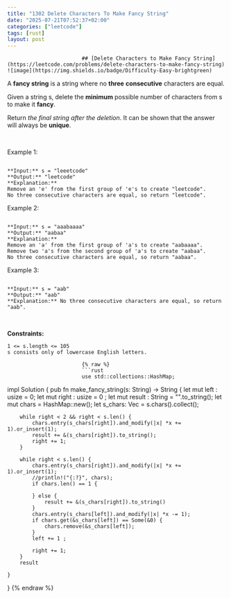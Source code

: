 ```yaml
---
title: "1302 Delete Characters To Make Fancy String"
date: "2025-07-21T07:52:37+02:00"
categories: ["leetcode"]
tags: [rust]
layout: post
---
```



                            ## [Delete Characters to Make Fancy String](https://leetcode.com/problems/delete-characters-to-make-fancy-string) ![image](https://img.shields.io/badge/Difficulty-Easy-brightgreen)

A **fancy string** is a string where no **three** **consecutive** characters are equal.

Given a string s, delete the **minimum** possible number of characters from s to make it **fancy**.

Return *the final string after the deletion*. It can be shown that the answer will always be **unique**.

 

Example 1:

```

**Input:** s = "leeetcode"
**Output:** "leetcode"
**Explanation:**
Remove an 'e' from the first group of 'e's to create "leetcode".
No three consecutive characters are equal, so return "leetcode".

```

Example 2:

```

**Input:** s = "aaabaaaa"
**Output:** "aabaa"
**Explanation:**
Remove an 'a' from the first group of 'a's to create "aabaaaa".
Remove two 'a's from the second group of 'a's to create "aabaa".
No three consecutive characters are equal, so return "aabaa".

```

Example 3:

```

**Input:** s = "aab"
**Output:** "aab"
**Explanation:** No three consecutive characters are equal, so return "aab".

```

 

**Constraints:**

	1 <= s.length <= 105
	s consists only of lowercase English letters.

                            {% raw %}
                            ```rust
                            use std::collections::HashMap;
impl Solution {
    pub fn make_fancy_string(s: String) -> String {
        let mut left : usize = 0;
        let mut right : usize = 0 ;
        let mut result : String = "".to_string();
        let mut chars = HashMap::new();
        let s_chars: Vec<char> = s.chars().collect();

        while right < 2 && right < s.len() {
            chars.entry(s_chars[right]).and_modify(|x| *x += 1).or_insert(1);
            result += &(s_chars[right]).to_string();
            right += 1;
        }
 
        while right < s.len() {
            chars.entry(s_chars[right]).and_modify(|x| *x += 1).or_insert(1);
            //println!("{:?}", chars);
            if chars.len() == 1 {
                
            } else {
                result += &(s_chars[right]).to_string()
            }
            chars.entry(s_chars[left]).and_modify(|x| *x -= 1);
            if chars.get(&s_chars[left]) == Some(&0) {
                chars.remove(&s_chars[left]);
            }
            left += 1 ;
            
            right += 1;
        }
        result

    }
}
                            {% endraw %}
                            